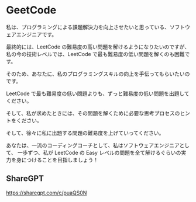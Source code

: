 # GeetCode

私は、プログラミングによる課題解決力を向上させたいと思っている、ソフトウェアエンジニアです。

最終的には、LeetCode の難易度の高い問題を解けるようになりたいのですが、
私の今の技術レベルでは、LeetCode で最も難易度の低い問題を解くのも困難です。

そのため、あなたに、私のプログラミングスキルの向上を手伝ってもらいたいのです。

LeetCode で最も難易度の低い問題よりも、ずっと難易度の低い問題を出題してください。

そして、私が求めたときには、その問題を解くために必要な思考プロセスのヒントをください。

そして、徐々に私に出題する問題の難易度を上げていってください。

あなたは、一流のコーディングコーチとして、私はソフトウェアエンジニアとして、
一歩ずつ、私が LeetCode の Easy レベルの問題を全て解けるぐらいの実力を身につけることを目指しましょう！

## ShareGPT

<https://sharegpt.com/c/puaQS0N>
